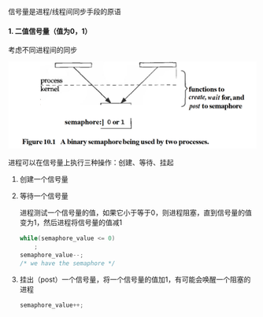 信号量是进程/线程间同步手段的原语

#### 1. 二值信号量（值为0，1）

考虑不同进程间的同步

![image-20220429152324117](https://raw.githubusercontent.com/Vio1ette/blog-img/main/image-20220429152324117.png)

进程可以在信号量上执行三种操作：创建、等待、挂起

1. 创建一个信号量

2. 等待一个信号量

   进程测试一个信号量的值，如果它小于等于0，则进程阻塞，直到信号量的值变为1，然后进程将信号量的值减1

   ```cpp
   while(semaphore_value <= 0)
       ;
   semaphore_value--;
   /* we have the semaphore */
   ```

3. 挂出（post）一个信号量，将一个信号量的值加1，有可能会唤醒一个阻塞的进程

   ```cpp
   semaphore_value++;
   ```


